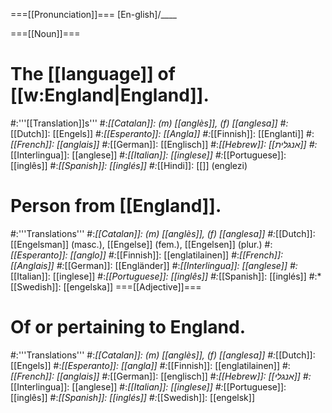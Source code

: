 ===[[Pronunciation]]===
[En-glish]/____

===[[Noun]]===
# The [[language]] of [[w:England|England]].
#:'''[[Translation]]s'''
#:*[[Catalan]]: (m) [[anglès]], (f) [[anglesa]]
#:*[[Dutch]]: [[Engels]]
#:*[[Esperanto]]: [[Angla]]
#:*[[Finnish]]: [[Englanti]]
#:*[[French]]: [[anglais]]
#:*[[German]]: [[Englisch]]
#:*[[Hebrew]]: [[אנגלית]]
#:*[[Interlingua]]: [[anglese]]
#:*[[Italian]]: [[inglese]]
#:*[[Portuguese]]: [[inglês]]
#:*[[Spanish]]: [[inglés]]
#:*[[Hindi]]: [[]] (englezi)
# Person from [[England]].
#:'''Translations'''
#:*[[Catalan]]: (m) [[anglès]], (f) [[anglesa]]
#:*[[Dutch]]: [[Engelsman]] (masc.), [[Engelse]] (fem.), [[Engelsen]] (plur.)
#:*[[Esperanto]]: [[anglo]]
#:*[[Finnish]]: [[englatilainen]]
#:*[[French]]: [[Anglais]]
#:*[[German]]: [[Engländer]] 
#:*[[Interlingua]]: [[anglese]]
#:*[[Italian]]: [[inglese]]
#:*[[Portuguese]]: [[inglês]]
#:*[[Spanish]]: [[inglés]]
#:*[[Swedish]]: [[engelska]]
===[[Adjective]]===
# Of or pertaining to England.
#:'''Translations'''
#:*[[Catalan]]: (m) [[anglès]], (f) [[anglesa]]
#:*[[Dutch]]: [[Engels]]
#:*[[Esperanto]]: [[angla]]
#:*[[Finnish]]: [[englatilainen]]
#:*[[French]]: [[anglais]]
#:*[[German]]: [[englisch]]
#:*[[Hebrew]]: [[אנגלי]]
#:*[[Interlingua]]: [[anglese]]
#:*[[Italian]]: [[inglese]]
#:*[[Portuguese]]: [[inglês]]
#:*[[Spanish]]: [[inglés]]
#:*[[Swedish]]: [[engelsk]]
